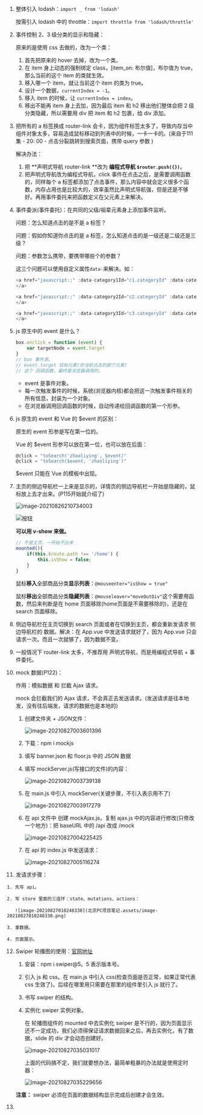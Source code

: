 1. 整体引入 lodash：`import _ from 'lodash'`

   按需引入 lodash 中的 throttle：`import throttle from 'lodash/throttle'`

2. 事件控制 2、3 级分类的显示和隐藏：

   原来的是使用 css 去做的，改为一个类：

   1. 首先把原来的 hover 去掉，改为一个类。
   2. 在 item 身上动态的强制绑定 class，[item_on: 布尔值]，布尔值为 true，那么当前的这个 item 的类就生效。
   3. 移入哪一个 item，就让当前这个 item 的类为 true。
   4. 设计一个数据，`currentIndex = -1`。
   5. 移入 item 的时候，让 `currentIndex = index`。
   6. 移出不能再 item 身上去加，因为最后 item 和 h2 移出他们整体会把 2 级分类隐藏，所以需要用 div 把 item 和 h2 包裹，给 div 添加。

3. 把所有的 a 标签换成 router-link 会卡，因为组件标签太多了，导致内存当中组件对象太多，容易造成鼠标移动到列表中的时候，一卡一卡的。(来自于111集 - 20: 00 - 点击分裂跳转到搜索页面，携带 query 参数 )

   解决办法：

   1. 把 **声明式导航 router-link **改为 **编程式导航 `$router.push({})`**。
   2. 把声明式导航改为编程式导航，click 事件在点击之后，是需要调用函数的，同样每个 a 标签都添加了点击事件，那么内容中就会定义很多个函数，内存占用也是比较大的，效率虽然比声明式导航强，但是还是不够好。再用事件委托来把函数定义在父元素上来解决。

4. 事件委派(事件委托)：在共同的父级/祖辈元素身上添加事件监听。

   问题：怎么知道点击的是不是 a 标签？  

   问题：假如你知道你点击的是 a 标签，怎么知道点击的是一级还是二级还是三级？

   问题：参数怎么携带，要携带哪些个的参数？

   这三个问题可以使用自定义属性`data-`来解决。如：

   ```js
   <a href="javascript:;" :data-category1Id="c1.categoryId" :data-categoryName="c1.categoryName"> {{c1.categoryName}}
   </a>
   
   <a href="javascript:;" :data-category2Id="c2.categoryId" :data-categoryName="c2.categoryName"> {{c2.categoryName}}
   </a>
   
   <a href="javascript:;" :data-category3Id="c3.categoryId" :data-categoryName="c3.categoryName"> {{c3.categoryName}}
   </a>
   ```

   

5. js 原生中的 event 是什么？

   ```js
   box.onclick = function (event) {
       var targetNode = event.target
   }
   // box 事件源。
   // event.target 目标元素(你当前点击的那个元素)
   // 这个 回调函数，最终是浏览器调用的。
   ```

   - event 是事件对象。
   - 每一次触发事件的时候，系统(浏览器内核)都会把这一次触发事件相关的所有信息，封装为一个对象。
   - 在浏览器调用回调函数的时候，自动传递给回调函数的第一个形参。

6. js 原生的 event 和 Vue 的 $event 的区别：

   原生的 event 形参是写在第一位的。

   Vue 的 $event 形参可以放在第一位，也可以放在后面：

   ```js
   @click = "toSearch('zhaoliying', $event)"
   @click = "toSearch($event, 'zhaoliying')"
   ```

   $event 只能在 Vue 的模板中出现。

7. 主页的侧边导航栏一上来是显示的，详情页的侧边导航栏一开始是隐藏的，鼠标放上去才出来。(P115开始就介绍了)

   ![image-20210826210734003](北京PC项目笔记.assets/image-20210826210734003.png)

   

   ![按钮](北京PC项目笔记.assets/按钮.gif)

   **可以用 v-show 来做。**

   ```js
   // 不是主页，一开始不出来
   mounted(){
       if(this.$route.path !== '/home') {
           this.isShow = false;
       }
   }
   ```

   鼠标**移入**全部商品分类**显示列表**：`@mouseenter="isShow = true"`

   鼠标**移出**全部商品分类**隐藏列表**：`@mouseleaver="moveOutDiv"`这个需要用函数，然后来判断是在 home 页面移除(home页面是不需要移除的)，还是在 search 页面移除。

8. 侧边导航栏在主页切换到 search 页面或者在切换到主页，都会重新发请求 侧边导航栏的 数据。解决：在 App.vue 中发送请求就好了，因为 App.vue 只会请求一次。而且一次就够了，因为数据不变。

9. 一般情况下 router-link 太多，不推荐用 声明式导航，而是用编程式导航 + 事件委托。

10. mock 数据(P122)：

    作用：模拟数据 和 拦截 Ajax 请求。

    mock 会拦截我们的 Ajax 请求，不会真正去发送请求。(发送请求是往本地发，没有往后端发，请求的数据也是本地的)

    1. 创建文件夹 + JSON文件：

       ![image-20210827003601396](北京PC项目笔记.assets/image-20210827003601396.png)

    2. 下载：npm i mockjs

    3. 填写 banner.json 和 floor.js 中的 JSON 数据

    4. 填写 mockServer.js(写接口的文件)的内容：

       ![image-20210827003739138](北京PC项目笔记.assets/image-20210827003739138.png)

    5. 在 main.js 中引入 mockServer(关键步骤，不引入表示用不了)

       ![image-20210827003917279](北京PC项目笔记.assets/image-20210827003917279.png)

    6. 在 api 文件中 创建 mockAjax.js，复制 ajax.js 中的内容进行修改(只修改一个地方)：把 baseURL 中的 /api 改成 /mock

       ![image-20210827004225425](北京PC项目笔记.assets/image-20210827004225425.png)

    7. 在 api 的 index.js 中发送请求：

       ![image-20210827005116274](北京PC项目笔记.assets/image-20210827005116274.png)

       

11.  发请求步骤：

    1. 先写 api。

    2. 写 store 里面的三连环：state、mutations、actions：

       ![image-20210827010248330](北京PC项目笔记.assets/image-20210827010248330.png)

    3. 拿数据。

    4. 页面展示。

12. Swiper 轮播图的使用：[官网地址](https://www.swiper.com.cn/usage/index.html)

    1. 安装：npm i swiper@5。5 表示版本号。

    2. 引入 js 和 css。在 main.js 中引入 css(检查页面是否正常，如果正常代表 css 生效了)。后续在哪里用只需要在那里的组件里引入 js 就行了。

    3. 书写 swiper 的结构。

    4. 实例化 swiper 实例对象。

       在 轮播图组件的 mounted 中去实例化 swiper 是不行的，因为页面显示还不一定成功，我们必须得保证请求数据回来之后，再去实例化，有了数据，slide 的 div 才会动态创建好。

       ![image-20210827035031017](北京PC项目笔记.assets/image-20210827035031017.png)

       上面的代码搞不定，我们就要想办法，最简单粗暴的办法就是使用定时器：

       ![image-20210827035229656](北京PC项目笔记.assets/image-20210827035229656.png)

    **注意：** swiper 必须在页面的数据结构显示完成后创建才会生效。

13. 







































































































































































































